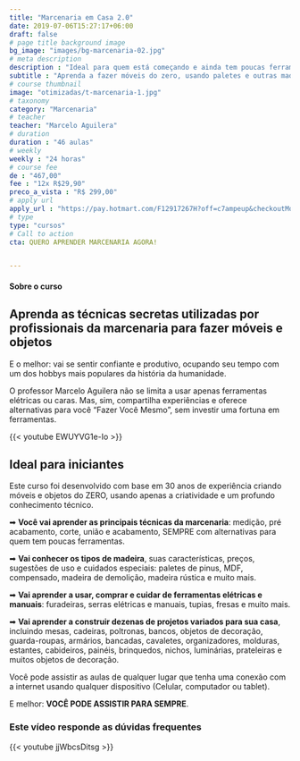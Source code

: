 ```yaml
---
title: "Marcenaria em Casa 2.0"
date: 2019-07-06T15:27:17+06:00
draft: false
# page title background image
bg_image: "images/bg-marcenaria-02.jpg"
# meta description
description : "Ideal para quem está começando e ainda tem poucas ferramentas"
subtitle : "Aprenda a fazer móveis do zero, usando paletes e outras madeiras"
# course thumbnail
image: "otimizadas/t-marcenaria-1.jpg"
# taxonomy
category: "Marcenaria"
# teacher
teacher: "Marcelo Aguilera"
# duration
duration : "46 aulas"
# weekly
weekly : "24 horas"
# course fee
de : "467,00"
fee : "12x R$29,90"
preco_a_vista : "R$ 299,00"
# apply url
apply_url : "https://pay.hotmart.com/F12917267H?off=c7ampeup&checkoutMode=10"
# type
type: "cursos"
# Call to action
cta: QUERO APRENDER MARCENARIA AGORA!


---
```



#### Sobre o curso

## Aprenda as técnicas secretas utilizadas por profissionais da marcenaria para fazer móveis e objetos

E o melhor: vai se sentir confiante e produtivo, ocupando seu tempo com um dos hobbys mais populares da história da humanidade.

O professor Marcelo Aguilera não se limita a usar apenas ferramentas elétricas ou caras. Mas, sim, compartilha experiências e oferece alternativas para você “Fazer Você Mesmo”, sem investir uma fortuna em ferramentas.

{{< youtube EWUYVG1e-Io >}}

## Ideal para iniciantes

Este curso foi desenvolvido com base em 30 anos de experiência criando móveis e objetos do ZERO, usando apenas a criatividade e um profundo conhecimento técnico.

➡ **Você vai aprender as principais técnicas da marcenaria**: medição, pré acabamento, corte, união e acabamento, SEMPRE com alternativas para quem tem poucas ferramentas.

➡ **Vai conhecer os tipos de madeira**, suas características, preços, sugestões de uso e cuidados especiais: paletes de pinus, MDF, compensado, madeira de demolição, madeira rústica e muito mais.

➡ **Vai aprender a usar, comprar e cuidar de ferramentas elétricas e manuais**: furadeiras, serras elétricas e manuais, tupias, fresas e muito mais.

➡ **Vai aprender a construir dezenas de projetos variados para sua casa**, incluindo mesas, cadeiras, poltronas, bancos, objetos de decoração, guarda-roupas, armários, bancadas, cavaletes, organizadores, molduras, estantes, cabideiros, painéis, brinquedos, nichos, luminárias, prateleiras e muitos objetos de decoração.

Você pode assistir as aulas de qualquer lugar que tenha uma conexão com a internet usando qualquer dispositivo (Celular, computador ou tablet).

E melhor: **VOCÊ PODE ASSISTIR PARA SEMPRE**.

### Este vídeo responde as dúvidas frequentes
{{< youtube jjWbcsDitsg >}}
